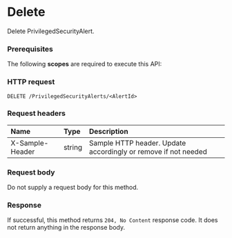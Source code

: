 # Delete

Delete PrivilegedSecurityAlert.
### Prerequisites
The following **scopes** are required to execute this API: 
### HTTP request
<!-- { "blockType": "ignored" } -->
```http
DELETE /PrivilegedSecurityAlerts/<AlertId>

```
### Request headers
| Name       | Type | Description|
|:---------------|:--------|:----------|
| X-Sample-Header  | string  | Sample HTTP header. Update accordingly or remove if not needed|

### Request body
Do not supply a request body for this method.


### Response
If successful, this method returns `204, No Content` response code. It does not return anything in the response body.


<!-- uuid: aa8b956b-4561-4c0b-a65e-35e85f06aeab
2015-10-24 21:49:48 UTC -->
<!-- {
  "type": "#page.annotation",
  "description": "Delete",
  "keywords": "",
  "section": "documentation",
  "tocPath": ""
}-->